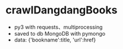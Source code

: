 # crawlDangdangBooks

* py3 with requests、multiprocessing
* saved to db MongoDB with pymongo
* data: {'bookname':title, 'url':href}
